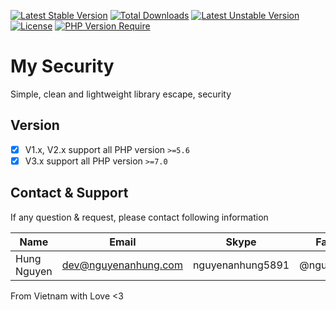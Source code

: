 [![Latest Stable Version](http://poser.pugx.org/nguyenanhung/security/v)](https://packagist.org/packages/nguyenanhung/security) [![Total Downloads](http://poser.pugx.org/nguyenanhung/security/downloads)](https://packagist.org/packages/nguyenanhung/security) [![Latest Unstable Version](http://poser.pugx.org/nguyenanhung/security/v/unstable)](https://packagist.org/packages/nguyenanhung/security) [![License](http://poser.pugx.org/nguyenanhung/security/license)](https://packagist.org/packages/nguyenanhung/security) [![PHP Version Require](http://poser.pugx.org/nguyenanhung/security/require/php)](https://packagist.org/packages/nguyenanhung/security)

# My Security

Simple, clean and lightweight library escape, security

## Version

- [x] V1.x, V2.x support all PHP version `>=5.6`
- [x] V3.x support all PHP version `>=7.0`

## Contact & Support

If any question & request, please contact following information

| Name        | Email                | Skype            | Facebook      |
|-------------|----------------------|------------------|---------------|
| Hung Nguyen | dev@nguyenanhung.com | nguyenanhung5891 | @nguyenanhung |

From Vietnam with Love <3